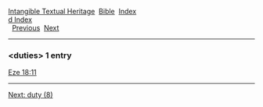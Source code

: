 [Intangible Textual Heritage](../../index)  [Bible](../index) 
[Index](index)   
[d Index](_d_)  
  [Previous](c03442)  [Next](c03444) 

------------------------------------------------------------------------

### &lt;duties&gt; 1 entry

[Eze 18:11](../kjv/eze018.htm#011)  

------------------------------------------------------------------------

[Next: duty (8)](c03444)
